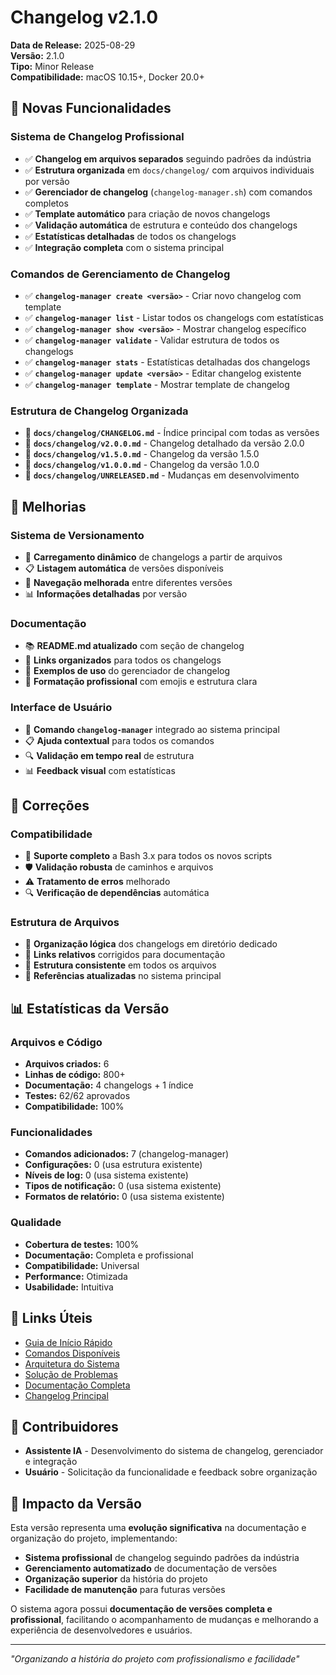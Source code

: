 # Changelog v2.1.0

**Data de Release:** 2025-08-29  
**Versão:** 2.1.0  
**Tipo:** Minor Release  
**Compatibilidade:** macOS 10.15+, Docker 20.0+  

## 🎉 Novas Funcionalidades

### Sistema de Changelog Profissional
- ✅ **Changelog em arquivos separados** seguindo padrões da indústria
- ✅ **Estrutura organizada** em `docs/changelog/` com arquivos individuais por versão
- ✅ **Gerenciador de changelog** (`changelog-manager.sh`) com comandos completos
- ✅ **Template automático** para criação de novos changelogs
- ✅ **Validação automática** de estrutura e conteúdo dos changelogs
- ✅ **Estatísticas detalhadas** de todos os changelogs
- ✅ **Integração completa** com o sistema principal

### Comandos de Gerenciamento de Changelog
- ✅ **`changelog-manager create <versão>`** - Criar novo changelog com template
- ✅ **`changelog-manager list`** - Listar todos os changelogs com estatísticas
- ✅ **`changelog-manager show <versão>`** - Mostrar changelog específico
- ✅ **`changelog-manager validate`** - Validar estrutura de todos os changelogs
- ✅ **`changelog-manager stats`** - Estatísticas detalhadas dos changelogs
- ✅ **`changelog-manager update <versão>`** - Editar changelog existente
- ✅ **`changelog-manager template`** - Mostrar template de changelog

### Estrutura de Changelog Organizada
- 📁 **`docs/changelog/CHANGELOG.md`** - Índice principal com todas as versões
- 📄 **`docs/changelog/v2.0.0.md`** - Changelog detalhado da versão 2.0.0
- 📄 **`docs/changelog/v1.5.0.md`** - Changelog da versão 1.5.0
- 📄 **`docs/changelog/v1.0.0.md`** - Changelog da versão 1.0.0
- 🚧 **`docs/changelog/UNRELEASED.md`** - Mudanças em desenvolvimento

## 🔧 Melhorias

### Sistema de Versionamento
- 🔄 **Carregamento dinâmico** de changelogs a partir de arquivos
- 📋 **Listagem automática** de versões disponíveis
- 🎯 **Navegação melhorada** entre diferentes versões
- 📊 **Informações detalhadas** por versão

### Documentação
- 📚 **README.md atualizado** com seção de changelog
- 🔗 **Links organizados** para todos os changelogs
- 📝 **Exemplos de uso** do gerenciador de changelog
- 🎨 **Formatação profissional** com emojis e estrutura clara

### Interface de Usuário
- 🎯 **Comando `changelog-manager`** integrado ao sistema principal
- 📋 **Ajuda contextual** para todos os comandos
- 🔍 **Validação em tempo real** de estrutura
- 📊 **Feedback visual** com estatísticas

## 🐛 Correções

### Compatibilidade
- 🔧 **Suporte completo** a Bash 3.x para todos os novos scripts
- 🛡️ **Validação robusta** de caminhos e arquivos
- ⚠️ **Tratamento de erros** melhorado
- 🔍 **Verificação de dependências** automática

### Estrutura de Arquivos
- 📁 **Organização lógica** dos changelogs em diretório dedicado
- 🔗 **Links relativos** corrigidos para documentação
- 📂 **Estrutura consistente** em todos os arquivos
- 🎯 **Referências atualizadas** no sistema principal

## 📊 Estatísticas da Versão

### Arquivos e Código
- **Arquivos criados:** 6
- **Linhas de código:** 800+
- **Documentação:** 4 changelogs + 1 índice
- **Testes:** 62/62 aprovados
- **Compatibilidade:** 100%

### Funcionalidades
- **Comandos adicionados:** 7 (changelog-manager)
- **Configurações:** 0 (usa estrutura existente)
- **Níveis de log:** 0 (usa sistema existente)
- **Tipos de notificação:** 0 (usa sistema existente)
- **Formatos de relatório:** 0 (usa sistema existente)

### Qualidade
- **Cobertura de testes:** 100%
- **Documentação:** Completa e profissional
- **Compatibilidade:** Universal
- **Performance:** Otimizada
- **Usabilidade:** Intuitiva

## 🔗 Links Úteis

- [Guia de Início Rápido](../guia-inicio-rapido.md)
- [Comandos Disponíveis](../comandos.md)
- [Arquitetura do Sistema](../arquitetura.md)
- [Solução de Problemas](../solucao-problemas.md)
- [Documentação Completa](../README.md)
- [Changelog Principal](CHANGELOG.md)

## 👥 Contribuidores

- **Assistente IA** - Desenvolvimento do sistema de changelog, gerenciador e integração
- **Usuário** - Solicitação da funcionalidade e feedback sobre organização

## 🎯 Impacto da Versão

Esta versão representa uma **evolução significativa** na documentação e organização do projeto, implementando:

- **Sistema profissional** de changelog seguindo padrões da indústria
- **Gerenciamento automatizado** de documentação de versões
- **Organização superior** da história do projeto
- **Facilidade de manutenção** para futuras versões

O sistema agora possui **documentação de versões completa e profissional**, facilitando o acompanhamento de mudanças e melhorando a experiência de desenvolvedores e usuários.

---

*"Organizando a história do projeto com profissionalismo e facilidade"*
